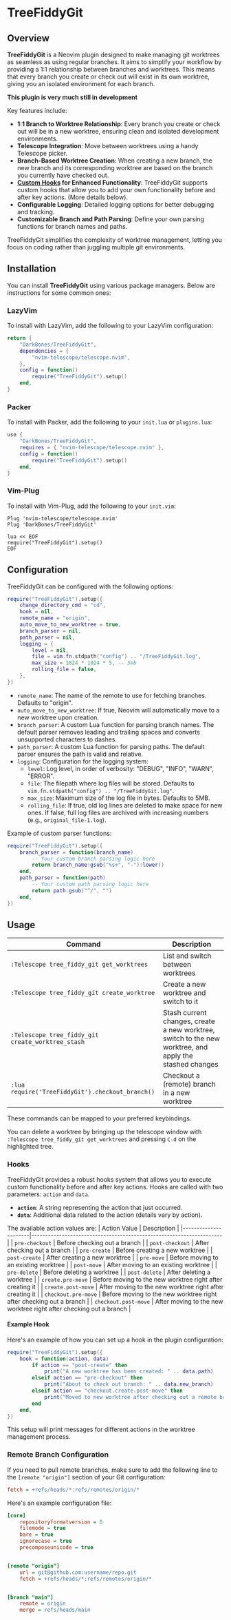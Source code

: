 # TreeFiddyGit

## Overview
**TreeFiddyGit** is a Neovim plugin designed to make managing git worktrees as seamless as using regular branches. It aims to simplify your workflow by providing a 1:1 relationship between branches and worktrees. This means that every branch you create or check out will exist in its own worktree, giving you an isolated environment for each branch.

**This plugin is very much still in development**

Key features include:
- **1:1 Branch to Worktree Relationship**: Every branch you create or check out will be in a new worktree, ensuring clean and isolated development environments.
- **Telescope Integration**: Move between worktrees using a handy Telescope picker.
- **Branch-Based Worktree Creation**: When creating a new branch, the new branch and its corresponding worktree are based on the branch you currently have checked out.
- **[Custom Hooks](#hooks) for Enhanced Functionality**: TreeFiddyGit supports custom hooks that allow you to add your own functionality before and after key actions. (More details below).
- **Configurable Logging**: Detailed logging options for better debugging and tracking.
- **Customizable Branch and Path Parsing**: Define your own parsing functions for branch names and paths.

TreeFiddyGit simplifies the complexity of worktree management, letting you focus on coding rather than juggling multiple git environments.

## Installation
You can install **TreeFiddyGit** using various package managers. Below are instructions for some common ones:

### LazyVim
To install with LazyVim, add the following to your LazyVim configuration:
```lua
return {
    "DarkBones/TreeFiddyGit",
    dependencies = {
        "nvim-telescope/telescope.nvim",
    },
    config = function()
        require("TreeFiddyGit").setup()
    end,
}
```

### Packer
To install with Packer, add the following to your `init.lua` or `plugins.lua`:
```lua
use {
    "DarkBones/TreeFiddyGit",
    requires = { "nvim-telescope/telescope.nvim" },
    config = function()
        require("TreeFiddyGit").setup()
    end,
}
```

### Vim-Plug
To install with Vim-Plug, add the following to your `init.vim`:
```vim
Plug 'nvim-telescope/telescope.nvim'
Plug 'DarkBones/TreeFiddyGit'

lua << EOF
require("TreeFiddyGit").setup()
EOF
```

## Configuration
TreeFiddyGit can be configured with the following options:

```lua
require("TreeFiddyGit").setup({
    change_directory_cmd = "cd",
    hook = nil,
    remote_name = "origin",
    auto_move_to_new_worktree = true,
    branch_parser = nil,
    path_parser = nil,
    logging = {
        level = nil,
        file = vim.fn.stdpath("config") .. "/TreeFiddyGit.log",
        max_size = 1024 * 1024 * 5, -- 5mb
        rolling_file = false,
    },
})
```

- `remote_name`: The name of the remote to use for fetching branches. Defaults to "origin".
- `auto_move_to_new_worktree`: If true, Neovim will automatically move to a new worktree upon creation.
- `branch_parser`: A custom Lua function for parsing branch names. The default parser removes leading and trailing spaces and converts unsupported characters to dashes.
- `path_parser`: A custom Lua function for parsing paths. The default parser ensures the path is valid and relative.
- `logging`: Configuration for the logging system:
  - `level`: Log level, in order of verbosity: "DEBUG", "INFO", "WARN", "ERROR".
  - `file`: The filepath where log files will be stored. Defaults to `vim.fn.stdpath("config") .. "/TreeFiddyGit.log"`.
  - `max_size`: Maximum size of the log file in bytes. Defaults to 5MB.
  - `rolling_file`: If true, old log lines are deleted to make space for new ones. If false, full log files are archived with increasing numbers (e.g., `original_file-1.log`).

Example of custom parser functions:
```lua
require("TreeFiddyGit").setup({
    branch_parser = function(branch_name)
        -- Your custom branch parsing logic here
        return branch_name:gsub("%s+", "-"):lower()
    end,
    path_parser = function(path)
        -- Your custom path parsing logic here
        return path:gsub("^/", "")
    end,
})
```

## Usage
| Command                            | Description                      |
|------------------------------------|----------------------------------|
| `:Telescope tree_fiddy_git get_worktrees` | List and switch between worktrees |
| `:Telescope tree_fiddy_git create_worktree` | Create a new worktree and switch to it |
| `:Telescope tree_fiddy_git create_worktree_stash` | Stash current changes, create a new worktree, switch to the new worktree, and apply the stashed changes |
| `:lua require('TreeFiddyGit').checkout_branch()` | Checkout a (remote) branch in a new worktree |

These commands can be mapped to your preferred keybindings.

You can delete a worktree by bringing up the telescope window with `:Telescope tree_fiddy_git get_worktrees` and pressing `C-d` on the highlighted tree.

### Hooks
TreeFiddyGit provides a robust hooks system that allows you to execute custom functionality before and after key actions. Hooks are called with two parameters: `action` and `data`.

- **`action`**: A string representing the action that just occurred.
- **`data`**: Additional data related to the action (details vary by action).

The available action values are:
| Action Value         | Description                                                         |
|----------------------|---------------------------------------------------------------------|
| `pre-checkout`       | Before checking out a branch                                        |
| `post-checkout`      | After checking out a branch                                         |
| `pre-create`         | Before creating a new worktree                                      |
| `post-create`        | After creating a new worktree                                       |
| `pre-move`           | Before moving to an existing worktree                               |
| `post-move`          | After moving to an existing worktree                                |
| `pre-delete`         | Before deleting a worktree                                          |
| `post-delete`        | After deleting a worktree                                           |
| `create.pre-move`    | Before moving to the new worktree right after creating it           |
| `create.post-move`   | After moving to the new worktree right after creating it            |
| `checkout.pre-move`  | Before moving to the new worktree right after checking out a branch |
| `checkout.post-move` | After moving to the new worktree right after checking out a branch  |

#### Example Hook
Here's an example of how you can set up a hook in the plugin configuration:
```lua
require("TreeFiddyGit").setup({
    hook = function(action, data)
        if action == "post-create" then
            print("A new worktree has been created: " .. data.path)
        elseif action == "pre-checkout" then
            print("About to check out branch: " .. data.new_branch)
        elseif action == "checkout.create.post-move" then
            print("Moved to new worktree after checking out a remote branch")
        end
    end,
})
```

This setup will print messages for different actions in the worktree management process.

### Remote Branch Configuration
If you need to pull remote branches, make sure to add the following line to the `[remote "origin"]` section of your Git configuration:
```ini
fetch = +refs/heads/*:refs/remotes/origin/*
```

Here's an example configuration file:
```ini
[core]
	repositoryformatversion = 0
	filemode = true
	bare = true
	ignorecase = true
	precomposeunicode = true


[remote "origin"]
	url = git@github.com:username/repo.git
	fetch = +refs/heads/*:refs/remotes/origin/*


[branch "main"]
	remote = origin
	merge = refs/heads/main
```
